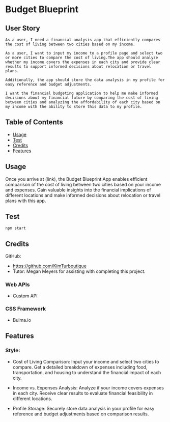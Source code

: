 # Budget Blueprint

## User Story

```As a user, I need a financial analysis app that efficiently compares the cost of living between two cities based on my income.```

```As a user, I want to input my income to a profile page and select two or more cities to compare the cost of living.The app should analyze whether my income covers the expenses in each city and provide clear results to support informed decisions about relocation or travel plans.```

```Additionally, the app should store the data analysis in my profile for easy reference and budget adjustments.```

```I want the financial budgeting application to help me make informed decisions about my financial future by comparing the cost of living between cities and analyzing the affordability of each city based on my income with the ability to store this data to my profile.```


## Table of Contents

- [Usage](#usage)
- [Test](#test)
- [Credits](#credits)
- [Features](#features)


## Usage

Once you arrive at (link), the Budget Blueprint App enables efficient comparison of the cost of living between two cities based on your income and expenses. Gain valuable insights into the financial implications of different locations and make informed decisions about relocation or travel plans with this app.


## Test
```npm start```

## Credits

GitHub:

 - https://github.com/KimTurboutique
 - Tutor: Megan Meyers for assisting with completing this project.




### Web APIs
- Custom API

### CSS Framework
 - Bulma.io

## Features

### Style:
- Cost of Living Comparison: Input your income and select two cities to compare. Get a detailed breakdown of expenses including food, transportation, and housing to understand the financial impact of each city.

- Income vs. Expenses Analysis: Analyze if your income covers expenses in each city. Receive clear results to evaluate financial feasibility in different locations.

- Profile Storage: Securely store data analysis in your profile for easy reference and budget adjustments based on comparison results.

